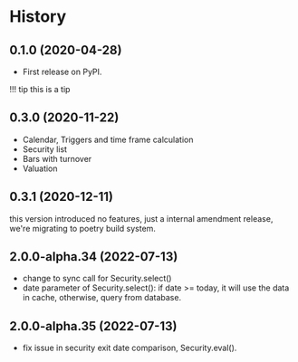 # History

## 0.1.0 (2020-04-28)


* First release on PyPI.

!!! tip
    this is a tip

## 0.3.0 (2020-11-22)

* Calendar, Triggers and time frame calculation
* Security list
* Bars with turnover
* Valuation

## 0.3.1 (2020-12-11)

this version introduced no features, just a internal amendment release, we're migrating to poetry build system.

## 2.0.0-alpha.34 (2022-07-13)

* change to sync call for Security.select()
* date parameter of Security.select(): if date >= today, it will use the data in cache, otherwise, query from database.

## 2.0.0-alpha.35 (2022-07-13)

* fix issue in security exit date comparison, Security.eval().